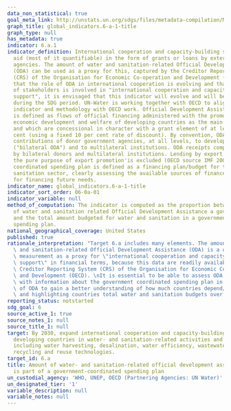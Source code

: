 ```yaml
---
data_non_statistical: true
goal_meta_link: http://unstats.un.org/sdgs/files/metadata-compilation/Metadata-Goal-6.pdf
graph_title: global_indicators.6-a-1-title
graph_type: null
has_metadata: true
indicator: 6.a.1
indicator_definition: International cooperation and capacity-building support implies
  aid (most of it quantifiable) in the form of grants or loans by external support
  agencies. The amount of water and sanitation-related Official Development Assistance
  (ODA) can be used as a proxy for this, captured by the Creditor Reporting System
  (CRS) of the Organisation for Economic Co-operation and Development (OECD). Realising
  that the role of ODA in international cooperation is evolving and that a broad range
  of stakeholders is involved in "international cooperation and capacity development
  support", it is envisaged that this indicator will evolve and will be further qualified
  during the SDG period. UN-Water is working together with OECD to align the proposed
  indicator and methodology with OECD work. Official Development Assistance (ODA)
  is defined as flows of official financing administered with the promotion of the
  economic development and welfare of developing countries as the main objective,
  and which are concessional in character with a grant element of at least 25 per
  cent (using a fixed 10 per cent rate of discount). By convention, ODA flows comprise
  contributions of donor government agencies, at all levels, to developing countries
  ("bilateral ODA") and to multilateral institutions. ODA receipts comprise disbursements
  by bilateral donors and multilateral institutions. Lending by export credit agencies'with
  the pure purpose of export promotion'is excluded (OECD source IMF 2003). A government
  coordinated spending plan is defined as a financing plan/budget for the water and
  sanitation sector, clearly assessing the available sources of finance and strategies
  for financing future needs.
indicator_name: global_indicators.6-a-1-title
indicator_sort_order: 06-0a-01
indicator_variable: null
method_of_computation: The indicator is computed as the proportion between the amount
  of water and sanitation related Official Development Assistance a government receives,
  and the total amount budgeted for water and sanitation in a government coordinated
  spending plan.
national_geographical_coverage: United States
published: true
rationale_interpretation: "Target 6.a includes many elements. The amount of water\
  \ and sanitation-related Official Development Assistance (ODA) is a quantifiable\
  \ measurement as a proxy for \"international cooperation and capacity development\
  \ support\" in financial terms, because this data are readily available from the\
  \ Creditor Reporting System (CRS) of the Organisation for Economic Co-operation\
  \ and Development (OECD). \nIt is essential to be able to assess ODA in proportion\
  \ with information about the government coordinated spending plan in proportion\
  \ of ODA to gain a better understanding of how much countries depend/rely on ODA\
  \ and highlighting countries total water and sanitation budgets over time."
reporting_status: notstarted
sdg_goal: 6
source_active_1: true
source_notes_1: null
source_title_1: null
target: By 2030, expand international cooperation and capacity-building support to
  developing countries in water- and sanitation-related activities and programmes,
  including water harvesting, desalination, water efficiency, wastewater treatment,
  recycling and reuse technologies.
target_id: 6.a
title: Amount of water- and sanitation-related official development assistance that
  is part of a government-coordinated spending plan
un_custodial_agency: 'WHO, UNEP, OECD (Partnering Agencies: UN Water)'
un_designated_tier: '1'
variable_description: null
variable_notes: null
---
```

